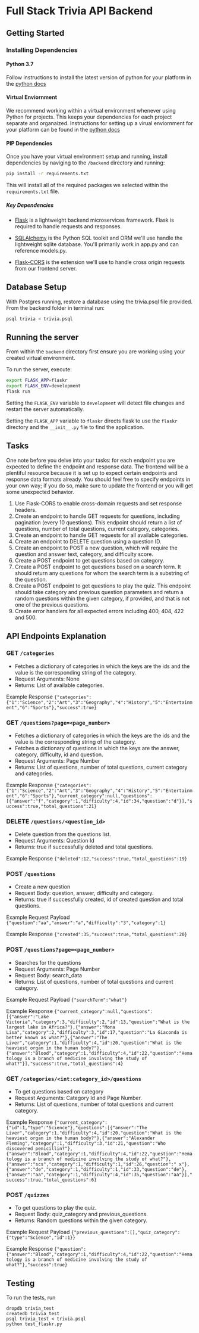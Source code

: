 # Full Stack Trivia API Backend

## Getting Started

### Installing Dependencies

#### Python 3.7

Follow instructions to install the latest version of python for your platform in the [python docs](https://docs.python.org/3/using/unix.html#getting-and-installing-the-latest-version-of-python)

#### Virtual Enviornment

We recommend working within a virtual environment whenever using Python for projects. This keeps your dependencies for each project separate and organaized. Instructions for setting up a virual enviornment for your platform can be found in the [python docs](https://packaging.python.org/guides/installing-using-pip-and-virtual-environments/)

#### PIP Dependencies

Once you have your virtual environment setup and running, install dependencies by naviging to the `/backend` directory and running:

```bash
pip install -r requirements.txt
```

This will install all of the required packages we selected within the `requirements.txt` file.

##### Key Dependencies

- [Flask](http://flask.pocoo.org/)  is a lightweight backend microservices framework. Flask is required to handle requests and responses.

- [SQLAlchemy](https://www.sqlalchemy.org/) is the Python SQL toolkit and ORM we'll use handle the lightweight sqlite database. You'll primarily work in app.py and can reference models.py. 

- [Flask-CORS](https://flask-cors.readthedocs.io/en/latest/#) is the extension we'll use to handle cross origin requests from our frontend server. 

## Database Setup
With Postgres running, restore a database using the trivia.psql file provided. From the backend folder in terminal run:
```bash
psql trivia < trivia.psql
```

## Running the server

From within the `backend` directory first ensure you are working using your created virtual environment.

To run the server, execute:

```bash
export FLASK_APP=flaskr
export FLASK_ENV=development
flask run
```

Setting the `FLASK_ENV` variable to `development` will detect file changes and restart the server automatically.

Setting the `FLASK_APP` variable to `flaskr` directs flask to use the `flaskr` directory and the `__init__.py` file to find the application. 

## Tasks

One note before you delve into your tasks: for each endpoint you are expected to define the endpoint and response data. The frontend will be a plentiful resource because it is set up to expect certain endpoints and response data formats already. You should feel free to specify endpoints in your own way; if you do so, make sure to update the frontend or you will get some unexpected behavior. 

1. Use Flask-CORS to enable cross-domain requests and set response headers. 
2. Create an endpoint to handle GET requests for questions, including pagination (every 10 questions). This endpoint should return a list of questions, number of total questions, current category, categories. 
3. Create an endpoint to handle GET requests for all available categories. 
4. Create an endpoint to DELETE question using a question ID. 
5. Create an endpoint to POST a new question, which will require the question and answer text, category, and difficulty score. 
6. Create a POST endpoint to get questions based on category. 
7. Create a POST endpoint to get questions based on a search term. It should return any questions for whom the search term is a substring of the question. 
8. Create a POST endpoint to get questions to play the quiz. This endpoint should take category and previous question parameters and return a random questions within the given category, if provided, and that is not one of the previous questions. 
9. Create error handlers for all expected errors including 400, 404, 422 and 500. 

## API Endpoints Explanation
### GET `/categories`
- Fetches a dictionary of categories in which the keys are the ids and the value is the corresponding string of the category.
- Request Arguments: None
- Returns: List of available categories.

Example Response
```{"categories":{"1":"Science","2":"Art","3":"Geography","4":"History","5":"Entertainment","6":"Sports"},"success":true}```

### GET `/questions?page=<page_number>`
- Fetches a dictionary of categories in which the keys are the ids and the value is the corresponding string of the category.
- Fetches a dictionary of questions in which the keys are the answer, category, difficulty, id and question.
- Request Arguments: Page Number
- Returns: List of questions, number of total questions, current category and categories.

Example Response
```{"categories":{"1":"Science","2":"Art","3":"Geography","4":"History","5":"Entertainment","6":"Sports"},"current_category":null,"questions":[{"answer":"f","category":1,"difficulty":4,"id":34,"question":"d"}],"success":true,"total_questions":21}```

### DELETE `/questions/<question_id>`
- Delete question from the questions list.
- Request Arguments: Question Id
- Returns: true if successfully deleted and total questions.

Example Response
```{"deleted":12,"success":true,"total_questions":19}```

### POST `/questions`
- Create a new question
- Request Body: question, answer, difficulty and category. 
- Returns: true if successfully created, id of created question and total questions.

Example Request Payload
```{"question":"aa","answer":"a","difficulty":"3","category":1}```

Example Response
```{"created":35,"success":true,"total_questions":20}```

### POST `/questions?page=<page_number>`
- Searches for the questions
- Request Arguments: Page Number
- Request Body: search_data
- Returns: List of questions, number of total questions and current category.

Example Request Payload
```{"searchTerm":"what"}```

Example Response
```{"current_category":null,"questions":[{"answer":"Lake Victoria","category":3,"difficulty":2,"id":13,"question":"What is the largest lake in Africa?"},{"answer":"Mona Lisa","category":2,"difficulty":3,"id":17,"question":"La Giaconda is better known as what?"},{"answer":"The Liver","category":1,"difficulty":4,"id":20,"question":"What is the heaviest organ in the human body?"},{"answer":"Blood","category":1,"difficulty":4,"id":22,"question":"Hematology is a branch of medicine involving the study of what?"}],"success":true,"total_questions":4}```

### GET `/categories/<int:category_id>/questions`
- To get questions based on category
- Request Arguments: Category Id and Page Number.
- Returns: List of questions, number of total questions and current category.

Example Response
```{"current_category":{"id":1,"type":"Science"},"questions":[{"answer":"The Liver","category":1,"difficulty":4,"id":20,"question":"What is the heaviest organ in the human body?"},{"answer":"Alexander Fleming","category":1,"difficulty":3,"id":21,"question":"Who discovered penicillin?"},{"answer":"Blood","category":1,"difficulty":4,"id":22,"question":"Hematology is a branch of medicine involving the study of what?"},{"answer":"scs","category":1,"difficulty":1,"id":26,"question":" x"},{"answer":"de","category":1,"difficulty":1,"id":33,"question":"de"},{"answer":"aa","category":1,"difficulty":4,"id":35,"question":"aa"}],"success":true,"total_questions":6}```

### POST `/quizzes`
- To get questions to play the quiz.
- Request Body: quiz_category and previous_questions.
- Returns: Random questions within the given category.

Example Request Payload
```{"previous_questions":[],"quiz_category":{"type":"Science","id":1}}```

Example Response
```{"question":{"answer":"Blood","category":1,"difficulty":4,"id":22,"question":"Hematology is a branch of medicine involving the study of what?"},"success":true}```



## Testing
To run the tests, run
```
dropdb trivia_test
createdb trivia_test
psql trivia_test < trivia.psql
python test_flaskr.py
```